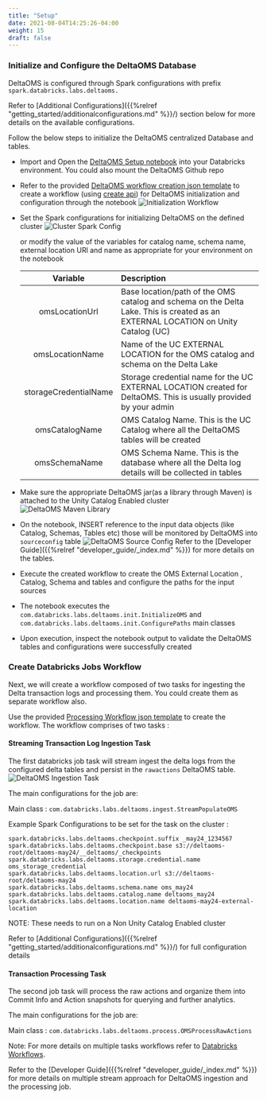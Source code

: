 ```yaml
---
title: "Setup"
date: 2021-08-04T14:25:26-04:00
weight: 15
draft: false
---
```


### Initialize and Configure the DeltaOMS Database

DeltaOMS is configured through Spark configurations with prefix `spark.databricks.labs.deltaoms.`

Refer to [Additional Configurations]({{%relref "getting_started/additionalconfigurations.md" %}}/) section below for more details on the available configurations.

Follow the below steps to initialize the DeltaOMS centralized Database and tables.

- Import and Open the [DeltaOMS Setup notebook](/assets/OMS_Setup.scala) into your Databricks environment. You could also mount the DeltaOMS Github repo
- Refer to the provided [DeltaOMS workflow creation json template](/assets/workflow/deltaoms_initialization_template.json) to create a workflow (using [create api](https://docs.databricks.com/api-explorer/workspace/jobs/create)) for DeltaOMS initialization and configuration through the notebook
  ![Initialization Workflow](/images/Initialization_Workflow.png)
- Set the Spark configurations for initializing DeltaOMS on the defined cluster
  ![Cluster Spark Config](/images/DeltaOMS_Spark_Config.png)
  
  or modify the value of the variables for catalog name, schema name, external location URl and name as appropriate for your environment on the notebook
  
  | Variable | Description |
  | :-----------: | :----------- |
  | omsLocationUrl | Base location/path of the OMS catalog and schema on the Delta Lake. This is created as an EXTERNAL LOCATION on Unity Catalog (UC)  |
  | omsLocationName | Name of the UC EXTERNAL LOCATION for the OMS catalog and schema on the Delta Lake |
  | storageCredentialName | Storage credential name for the UC EXTERNAL LOCATION created for DeltaOMS. This is usually provided by your admin |
  | omsCatalogName | OMS Catalog Name. This is the UC Catalog where all the DeltaOMS tables will be created |
  | omsSchemaName | OMS Schema Name. This is the database where all the Delta log details will be collected in tables |

- Make sure the appropriate DeltaOMS jar(as a library through Maven) is attached to the Unity Catalog Enabled cluster
  ![DeltaOMS Maven Library](/images/DeltaOMS_Maven_Library.png)
- On the notebook, INSERT reference to the input data objects (like Catalog, Schemas, Tables etc) those will be monitored by DeltaOMS into `sourceconfig` table
  ![DeltaOMS Source Config](/images/SourceConfig.png)
  Refer to the [Developer Guide]({{%relref "developer_guide/_index.md" %}}) for more details on the tables.
- Execute the created workflow to create the OMS External Location , Catalog, Schema and tables and configure the paths for the input sources
- The notebook executes the `com.databricks.labs.deltaoms.init.InitializeOMS` and `com.databricks.labs.deltaoms.init.ConfigurePaths` main classes
- Upon execution, inspect the notebook output to validate the DeltaOMS tables and configurations were successfully created 

### Create Databricks Jobs Workflow
Next, we will create a workflow composed of two tasks for ingesting the Delta transaction logs and processing them. You could create them as separate workflow also.

Use the provided [Processing Workflow json template](/assets/workflow/deltaoms_processing_template.json) to create the workflow. The workflow comprises of two tasks :

#### Streaming Transaction Log Ingestion Task

The first databricks job task will stream ingest the delta logs from the configured delta tables and persist in the `rawactions` DeltaOMS table.
![DeltaOMS Ingestion Task](/images/StreamingIngestion.png)

The main configurations for the job are:

Main class : `com.databricks.labs.deltaoms.ingest.StreamPopulateOMS` 

Example Spark Configurations to be set for the task on the cluster : 
```
spark.databricks.labs.deltaoms.checkpoint.suffix _may24_1234567
spark.databricks.labs.deltaoms.checkpoint.base s3://deltaoms-root/deltaoms-may24/__deltaoms/_checkpoints
spark.databricks.labs.deltaoms.storage.credential.name oms_storage_credential
spark.databricks.labs.deltaoms.location.url s3://deltaoms-root/deltaoms-may24
spark.databricks.labs.deltaoms.schema.name oms_may24
spark.databricks.labs.deltaoms.catalog.name deltaoms_may24
spark.databricks.labs.deltaoms.location.name deltaoms-may24-external-location
```

NOTE: These needs to run on a Non Unity Catalog Enabled cluster

Refer to [Additional Configurations]({{%relref "getting_started/additionalconfigurations.md" %}}/) for full configuration details

#### Transaction Processing Task

The second job task will process the raw actions and organize them into Commit Info and Action snapshots for querying and further analytics.

The main configurations for the job are: 

Main class : `com.databricks.labs.deltaoms.process.OMSProcessRawActions` 

Note: For more details on multiple tasks workflows refer to [Databricks Workflows](https://docs.databricks.com/workflows/index.html).

Refer to the [Developer Guide]({{%relref "developer_guide/_index.md" %}}) for more details on multiple stream approach 
for DeltaOMS ingestion and the processing job.